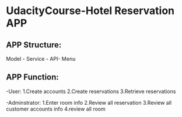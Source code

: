 # UdacityCourse-Hotel Reservation APP

## APP Structure: 
Model - Service - API- Menu
   
## APP Function:
-User:
1.Create accounts
2.Create reservations
3.Retrieve reservations

-Adminstrator:
1.Enter room info
2.Review all reservation
3.Review all customer accounts info
4.review all room
